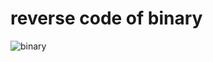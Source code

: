 # reverse code of binary 


![binary](https://cdn.discordapp.com/attachments/1015186220227231825/1148206472694616124/image.png)
